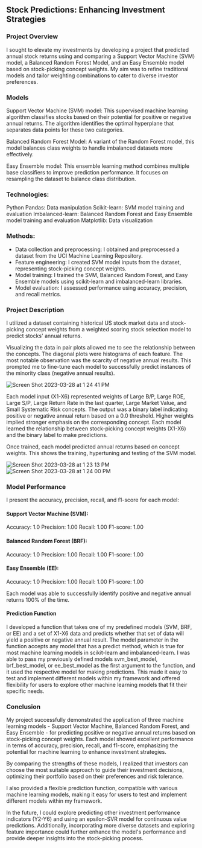 ## Stock Predictions: Enhancing Investment Strategies

### Project Overview
I sought to elevate my investments by developing a project that predicted annual stock returns using and comparing a Support Vector Machine (SVM) model, a Balanced Random Forest Model, and an Easy Ensemble model based on stock-picking concept weights. My aim was to refine traditional models and tailor weighting combinations to cater to diverse investor preferences.

### Models
Support Vector Machine (SVM) model: This supervised machine learning algorithm classifies stocks based on their potential for positive or negative annual returns. The algorithm identifies the optimal hyperplane that separates data points for these two categories.

Balanced Random Forest Model: A variant of the Random Forest model, this model balances class weights to handle imbalanced datasets more effectively.

Easy Ensemble model: This ensemble learning method combines multiple base classifiers to improve prediction performance. It focuses on resampling the dataset to balance class distribution.

### Technologies:
Python
Pandas: Data manipulation
Scikit-learn: SVM model training and evaluation
Imbalanced-learn: Balanced Random Forest and Easy Ensemble model training and evaluation
Matplotlib: Data visualization

### Methods:
- Data collection and preprocessing: I obtained and preprocessed a dataset from the UCI Machine Learning Repository.
- Feature engineering: I created SVM model inputs from the dataset, representing stock-picking concept weights.
- Model training: I trained the SVM, Balanced Random Forest, and Easy Ensemble models using scikit-learn and imbalanced-learn libraries.
- Model evaluation: I assessed performance using accuracy, precision, and recall metrics.

### Project Description

I utilized a dataset containing historical US stock market data and stock-picking concept weights from a weighted scoring stock selection model to predict stocks' annual returns.

Visualizing the data in pair plots allowed me to see the relationship between the concepts. The diagonal plots were histograms of each feature. The most notable observation was the scarcity of negative annual results. This prompted me to fine-tune each model to successfully predict instances of the minority class (negative annual results).

![Screen Shot 2023-03-28 at 1 24 41 PM](https://user-images.githubusercontent.com/119711479/228333578-81031976-d88e-47b0-a92e-c67ba026b3f5.png)

Each model input (X1-X6) represented weights of Large B/P, Large ROE, Large S/P, Large Return Rate in the last quarter, Large Market Value, and Small Systematic Risk concepts. The output was a binary label indicating positive or negative annual return based on a 0.0 threshold. Higher weights implied stronger emphasis on the corresponding concept. Each model learned the relationship between stock-picking concept weights (X1-X6) and the binary label to make predictions. 

Once trained, each model predicted annual returns based on concept weights. This shows the training, hypertuning and testing of the SVM model. 

![Screen Shot 2023-03-28 at 1 23 13 PM](https://user-images.githubusercontent.com/119711479/228333905-53230cc8-ff5c-41b8-87f3-01f1db1c86ec.png)
![Screen Shot 2023-03-28 at 1 24 00 PM](https://user-images.githubusercontent.com/119711479/228333930-1a3dd474-15d6-4acc-9045-af47ef8eca4b.png)

### Model Performance
I present the accuracy, precision, recall, and f1-score for each model:

#### Support Vector Machine (SVM):
Accuracy: 1.0
Precision: 1.00
Recall: 1.00
F1-score: 1.00

#### Balanced Random Forest (BRF):
Accuracy: 1.0
Precision: 1.00
Recall: 1.00
F1-score: 1.00

#### Easy Ensemble (EE):
Accuracy: 1.0
Precision: 1.00
Recall: 1.00
F1-score: 1.00

Each model was able to successfully identify positive and negative annual returns 100% of the time. 

#### Prediction Function
I developed a function that takes one of my predefined models (SVM, BRF, or EE) and a set of X1-X6 data and predicts whether that set of data will yield a positive or negative annual result. The model parameter in the function accepts any model that has a predict method, which is true for most machine learning models in scikit-learn and imbalanced-learn. I was able to pass my previously defined models svm_best_model, brf_best_model, or ee_best_model as the first argument to the function, and it used the respective model for making predictions. This made it easy to test and implement different models within my framework and offered flexibility for users to explore other machine learning models that fit their specific needs.

### Conclusion
My project successfully demonstrated the application of three machine learning models - Support Vector Machine, Balanced Random Forest, and Easy Ensemble - for predicting positive or negative annual returns based on stock-picking concept weights. Each model showed excellent performance in terms of accuracy, precision, recall, and f1-score, emphasizing the potential for machine learning to enhance investment strategies.

By comparing the strengths of these models, I realized that investors can choose the most suitable approach to guide their investment decisions, optimizing their portfolio based on their preferences and risk tolerance.

I also provided a flexible prediction function, compatible with various machine learning models, making it easy for users to test and implement different models within my framework.

In the future, I could explore predicting other investment performance indicators (Y2-Y6) and using an epsilon-SVR model for continuous value predictions. Additionally, incorporating more diverse datasets and exploring feature importance could further enhance the model's performance and provide deeper insights into the stock-picking process.
